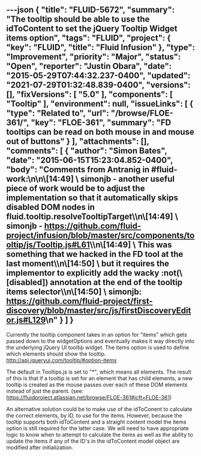 ---json
{
  "title": "FLUID-5672",
  "summary": "The tooltip should be able to use the idToContent to set the jQuery Tooltip Widget items option",
  "tags": "FLUID",
  "project": {
    "key": "FLUID",
    "title": "Fluid Infusion"
  },
  "type": "Improvement",
  "priority": "Major",
  "status": "Open",
  "reporter": "Justin Obara",
  "date": "2015-05-29T07:44:32.237-0400",
  "updated": "2021-07-29T01:32:48.839-0400",
  "versions": [],
  "fixVersions": [
    "5.0"
  ],
  "components": [
    "Tooltip"
  ],
  "environment": null,
  "issueLinks": [
    {
      "type": "Related to",
      "url": "/browse/FLOE-361/",
      "key": "FLOE-361",
      "summary": "FD tooltips can be read on both mouse in and mouse out of buttons"
    }
  ],
  "attachments": [],
  "comments": [
    {
      "author": "Simon Bates",
      "date": "2015-06-15T15:23:04.852-0400",
      "body": "Comments from Antranig in #fluid-work:\n\n\\[14:49] \\<Bosmon> simonjb - another useful piece of work would be to adjust the implementation so that it automatically skips disabled DOM nodes in fluid.tooltip.resolveTooltipTarget\\\n\\[14:49] \\<Bosmon> simonjb - <https://github.com/fluid-project/infusion/blob/master/src/components/tooltip/js/Tooltip.js#L61>\\\n\\[14:49] \\<Bosmon> This was something that we hacked in the FD tool at the last moment\\\n\\[14:50] \\<Bosmon> but it requires the implementor to explicitly add the wacky :not(\\[disabled]) annotation at the end of the tooltip items selector\\\n\\[14:50] \\<Bosmon> simonjb: <https://github.com/fluid-project/first-discovery/blob/master/src/js/firstDiscoveryEditor.js#L129>\n"
    }
  ]
}
---
Currently the tooltip component takes in an option for "items" which gets passed down to the widgetOptions and eventually makes it way directly into the underlying jQuery UI tooltip widget. The items option is used to define which elements should show the tooltip. <http://api.jqueryui.com/tooltip/#option-items>

The default in Tooltips.js is set to "\*", which means all elements. The result of this is that if a tooltip is set for an element that has child elements, a new tooltip is created as the mouse passes over each of these DOM elements instead of just the parent. (see: <https://fluidproject.atlassian.net/browse/FLOE-361#icft=FLOE-361>)

An alternative solution could be to make use of the idToConent to calculate the correct elements, by ID, to use for the items. However, because the tooltip supports both idToContent and a straight content model the items option is still required for the latter case. We will need to have appropriate logic to know when to attempt to calculate the items as well as the ability to update the items if any of the ID's in the idToContent model object are modified after initialization.

        